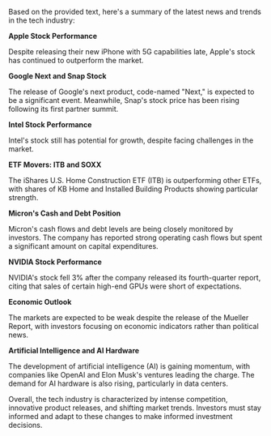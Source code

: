 Based on the provided text, here's a summary of the latest news and trends in the tech industry:

**Apple Stock Performance**

Despite releasing their new iPhone with 5G capabilities late, Apple's stock has continued to outperform the market.

**Google Next and Snap Stock**

The release of Google's next product, code-named "Next," is expected to be a significant event. Meanwhile, Snap's stock price has been rising following its first partner summit.

**Intel Stock Performance**

Intel's stock still has potential for growth, despite facing challenges in the market.

**ETF Movers: ITB and SOXX**

The iShares U.S. Home Construction ETF (ITB) is outperforming other ETFs, with shares of KB Home and Installed Building Products showing particular strength.

**Micron's Cash and Debt Position**

Micron's cash flows and debt levels are being closely monitored by investors. The company has reported strong operating cash flows but spent a significant amount on capital expenditures.

**NVIDIA Stock Performance**

NVIDIA's stock fell 3% after the company released its fourth-quarter report, citing that sales of certain high-end GPUs were short of expectations.

**Economic Outlook**

The markets are expected to be weak despite the release of the Mueller Report, with investors focusing on economic indicators rather than political news.

**Artificial Intelligence and AI Hardware**

The development of artificial intelligence (AI) is gaining momentum, with companies like OpenAI and Elon Musk's ventures leading the charge. The demand for AI hardware is also rising, particularly in data centers.

Overall, the tech industry is characterized by intense competition, innovative product releases, and shifting market trends. Investors must stay informed and adapt to these changes to make informed investment decisions.